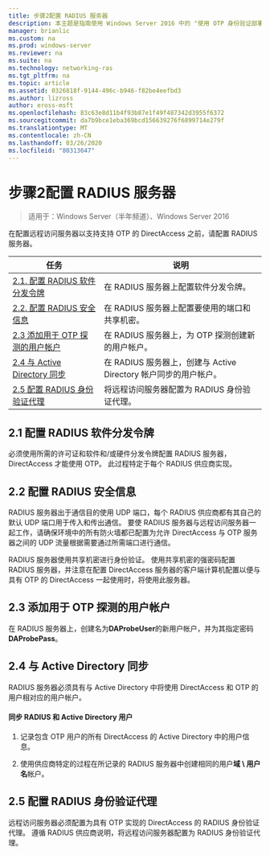 ```yaml
---
title: 步骤2配置 RADIUS 服务器
description: 本主题是指南使用 Windows Server 2016 中的 "使用 OTP 身份验证部署远程访问" 指南的一部分。
manager: brianlic
ms.custom: na
ms.prod: windows-server
ms.reviewer: na
ms.suite: na
ms.technology: networking-ras
ms.tgt_pltfrm: na
ms.topic: article
ms.assetid: 0326818f-9144-496c-b946-f82be4eefbd3
ms.author: lizross
author: eross-msft
ms.openlocfilehash: 83c63e8d11b4f93b87e1f49f487342d3955f6372
ms.sourcegitcommit: da7b9bce1eba369bcd156639276f6899714e279f
ms.translationtype: MT
ms.contentlocale: zh-CN
ms.lasthandoff: 03/26/2020
ms.locfileid: "80313647"
---
```

# <a name="step-2-configure-the-radius-server"></a>步骤2配置 RADIUS 服务器

>适用于：Windows Server（半年频道）、Windows Server 2016

在配置远程访问服务器以支持支持 OTP 的 DirectAccess 之前，请配置 RADIUS 服务器。  
  
|任务|说明|  
|----|--------|  
|[2.1. 配置 RADIUS 软件分发令牌](#BKMK_1.1)|在 RADIUS 服务器上配置软件分发令牌。|  
|[2.2. 配置 RADIUS 安全信息](#BKMK_1.2)|在 RADIUS 服务器上配置要使用的端口和共享机密。|  
|[2.3 添加用于 OTP 探测的用户帐户](#BKMK_Probe)|在 RADIUS 服务器上，为 OTP 探测创建新的用户帐户。|  
|[2.4 与 Active Directory 同步](#BKMK_Active)|在 RADIUS 服务器上，创建与 Active Directory 帐户同步的用户帐户。|  
|[2.5 配置 RADIUS 身份验证代理](#BKMK_AuthAgent)|将远程访问服务器配置为 RADIUS 身份验证代理。|  
  
## <a name="21-configure-the-radius-software-distribution-tokens"></a><a name="BKMK_1.1"></a>2.1 配置 RADIUS 软件分发令牌  
必须使用所需的许可证和软件和/或硬件分发令牌配置 RADIUS 服务器，DirectAccess 才能使用 OTP。 此过程特定于每个 RADIUS 供应商实现。  
  
## <a name="22-configure-the-radius-security-information"></a><a name="BKMK_1.2"></a>2.2 配置 RADIUS 安全信息  
RADIUS 服务器出于通信目的使用 UDP 端口，每个 RADIUS 供应商都有其自己的默认 UDP 端口用于传入和传出通信。 要使 RADIUS 服务器与远程访问服务器一起工作，请确保环境中的所有防火墙都已配置为允许 DirectAccess 与 OTP 服务器之间的 UDP 流量根据需要通过所需端口进行通信。  
  
RADIUS 服务器使用共享机密进行身份验证。 使用共享机密的强密码配置 RADIUS 服务器，并注意在配置 DirectAccess 服务器的客户端计算机配置以便与具有 OTP 的 DirectAccess 一起使用时，将使用此服务器。  
  
## <a name="23-adding-user-account-for-otp-probing"></a><a name="BKMK_Probe"></a>2.3 添加用于 OTP 探测的用户帐户  
在 RADIUS 服务器上，创建名为**DAProbeUser**的新用户帐户，并为其指定密码**DAProbePass**。  
  
## <a name="24-synchronize-with-active-directory"></a><a name="BKMK_Active"></a>2.4 与 Active Directory 同步  
RADIUS 服务器必须具有与 Active Directory 中将使用 DirectAccess 和 OTP 的用户相对应的用户帐户。  
  
#### <a name="to-synchronize-the-radius-and-active-directory-users"></a>同步 RADIUS 和 Active Directory 用户  
  
1.  记录包含 OTP 用户的所有 DirectAccess 的 Active Directory 中的用户信息。  
  
2.  使用供应商特定的过程在所记录的 RADIUS 服务器中创建相同的用户**域 \ 用户名**帐户。  
  
## <a name="25-configure-the-radius-authentication-agent"></a><a name="BKMK_AuthAgent"></a>2.5 配置 RADIUS 身份验证代理  
远程访问服务器必须配置为具有 OTP 实现的 DirectAccess 的 RADIUS 身份验证代理。 遵循 RADIUS 供应商说明，将远程访问服务器配置为 RADIUS 身份验证代理。  
  


